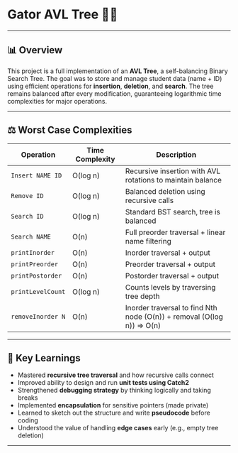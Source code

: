 # Gator AVL Tree 🔀🌱

---

## 📊 Overview

This project is a full implementation of an **AVL Tree**, a self-balancing Binary Search Tree. The goal was to store and manage student data (name + ID) using efficient operations for **insertion**, **deletion**, and **search**. The tree remains balanced after every modification, guaranteeing logarithmic time complexities for major operations.

---

## ⚖️ Worst Case Complexities

| Operation         | Time Complexity | Description                                                            |
| ----------------- | --------------- | ---------------------------------------------------------------------- |
| `Insert NAME ID`  | O(log n)        | Recursive insertion with AVL rotations to maintain balance             |
| `Remove ID`       | O(log n)        | Balanced deletion using recursive calls                                |
| `Search ID`       | O(log n)        | Standard BST search, tree is balanced                                  |
| `Search NAME`     | O(n)            | Full preorder traversal + linear name filtering                        |
| `printInorder`    | O(n)            | Inorder traversal + output                                             |
| `printPreorder`   | O(n)            | Preorder traversal + output                                            |
| `printPostorder`  | O(n)            | Postorder traversal + output                                           |
| `printLevelCount` | O(log n)        | Counts levels by traversing tree depth                                 |
| `removeInorder N` | O(n)            | Inorder traversal to find Nth node (O(n)) + removal (O(log n)) => O(n) |

---

## 🔧 Key Learnings

* Mastered **recursive tree traversal** and how recursive calls connect
* Improved ability to design and run **unit tests using Catch2**
* Strengthened **debugging strategy** by thinking logically and taking breaks
* Implemented **encapsulation** for sensitive pointers (made private)
* Learned to sketch out the structure and write **pseudocode** before coding
* Understood the value of handling **edge cases** early (e.g., empty tree deletion)

---

